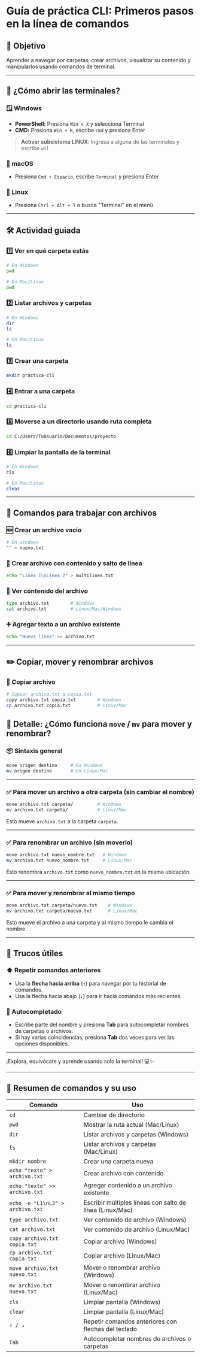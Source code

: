 # Guía de práctica CLI: Primeros pasos en la línea de comandos

## 🎯 Objetivo
Aprender a navegar por carpetas, crear archivos, visualizar su contenido y manipularlos usando comandos de terminal.

---

## 🧩 ¿Cómo abrir las terminales?

### 🪟 Windows
- **PowerShell:** Presiona `Win + X` y selecciona Terminal
- **CMD:** Presiona `Win + R`, escribe `cmd` y presiona Enter

  
> **Activar subsistema LINUX**: Ingresa a alguna de las terminales y escribe `wsl`


### 🍎 macOS
- Presiona `Cmd + Espacio`, escribe `Terminal` y presiona Enter

### 🐧 Linux
- Presiona `Ctrl + Alt + T` o busca "Terminal" en el menú

---

## 🛠️ Actividad guiada

### 1️⃣ Ver en qué carpeta estás

```bash
# En Windows
pwd

# En Mac/Linux
pwd
```

### 2️⃣ Listar archivos y carpetas

```bash
# En Windows
dir
ls

# En Mac/Linux
ls
```

### 3️⃣ Crear una carpeta

```bash
mkdir practica-cli
```

### 4️⃣ Entrar a una carpeta

```bash
cd practica-cli
```

### 5️⃣ Moverse a un directorio usando ruta completa

```bash
cd C:/Users/TuUsuario/Documentos/proyecto
```

### 6️⃣ Limpiar la pantalla de la terminal

```bash
# En Windows
cls

# En Mac/Linux
clear
```

---

## 🧪 Comandos para trabajar con archivos

### 🆕 Crear un archivo vacío

```bash
# En windows
"" > nuevo.txt
```

### 📝 Crear archivo con contenido y salto de línea

```bash
echo "Línea 1\nLínea 2" > multilinea.txt
```

### 📄 Ver contenido del archivo

```bash
type archivo.txt        # Windows
cat archivo.txt         # Linux/Mac/Windows
```

### ➕ Agregar texto a un archivo existente

```bash
echo "Nueva línea" >> archivo.txt
```

---

## ✏️ Copiar, mover y renombrar archivos

### 📂 Copiar archivo

```bash
# Copiar archivo.txt a copia.txt
copy archivo.txt copia.txt        # Windows
cp archivo.txt copia.txt          # Linux/Mac
```

## 🧭 Detalle: ¿Cómo funciona `move` / `mv` para mover y renombrar?

### 📦 Sintaxis general

```bash
move origen destino     # En Windows
mv origen destino       # En Linux/Mac
```

---

### ✅ Para mover un archivo a otra carpeta (sin cambiar el nombre)

```bash
move archivo.txt carpeta/         # Windows
mv archivo.txt carpeta/           # Linux/Mac
```
Esto mueve `archivo.txt` a la carpeta `carpeta`.

---

### ✅ Para renombrar un archivo (sin moverlo)

```bash
move archivo.txt nuevo_nombre.txt   # Windows
mv archivo.txt nuevo_nombre.txt     # Linux/Mac
```
Esto renombra `archivo.txt` como `nuevo_nombre.txt` en la misma ubicación.

---

### ✅ Para mover y renombrar al mismo tiempo

```bash
move archivo.txt carpeta/nuevo.txt    # Windows
mv archivo.txt carpeta/nuevo.txt      # Linux/Mac
```
Esto mueve el archivo a una carpeta y al mismo tiempo le cambia el nombre.


---

## 🧠 Trucos útiles

### ⬆️ Repetir comandos anteriores

- Usa la **flecha hacia arriba** (`↑`) para navegar por tu historial de comandos.
- Usa la flecha hacia abajo (`↓`) para ir hacia comandos más recientes.

### 🔁 Autocompletado

- Escribe parte del nombre y presiona **Tab** para autocompletar nombres de carpetas o archivos.
- Si hay varias coincidencias, presiona **Tab** dos veces para ver las opciones disponibles.

---

¡Explora, equivócate y aprende usando solo la terminal! 💻✨

---

## 📌 Resumen de comandos y su uso

| Comando                            | Uso                                                                 |
|-----------------------------------|----------------------------------------------------------------------|
| `cd`                              | Cambiar de directorio                                               |
| `pwd`                             | Mostrar la ruta actual (Mac/Linux)                                  |
| `dir`                             | Listar archivos y carpetas (Windows)                                |
| `ls`                              | Listar archivos y carpetas (Mac/Linux)                              |
| `mkdir nombre`                    | Crear una carpeta nueva                                             |
| `echo "texto" > archivo.txt`      | Crear archivo con contenido                                         |
| `echo "texto" >> archivo.txt`     | Agregar contenido a un archivo existente                            |
| `echo -e "L1\nL2" > archivo.txt` | Escribir múltiples líneas con salto de línea (Linux/Mac)            |
| `type archivo.txt`                | Ver contenido de archivo (Windows)                                  |
| `cat archivo.txt`                | Ver contenido de archivo (Linux/Mac)                                |
| `copy archivo.txt copia.txt`     | Copiar archivo (Windows)                                            |
| `cp archivo.txt copia.txt`       | Copiar archivo (Linux/Mac)                                          |
| `move archivo.txt nuevo.txt`     | Mover o renombrar archivo (Windows)                                 |
| `mv archivo.txt nuevo.txt`       | Mover o renombrar archivo (Linux/Mac)                               |
| `cls`                             | Limpiar pantalla (Windows)                                          |
| `clear`                           | Limpiar pantalla (Linux/Mac)                                        |
| `↑ / ↓`                           | Repetir comandos anteriores con flechas del teclado                 |
| `Tab`                             | Autocompletar nombres de archivos o carpetas                        |



